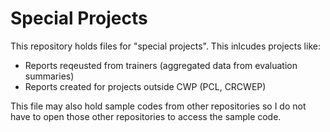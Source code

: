 # Special Projects  
This repository holds files for "special projects". This inlcudes projects like: 
- Reports reqeusted from trainers (aggregated data from evaluation summaries)
- Reports created for projects outside CWP (PCL, CRCWEP)

This file may also hold sample codes from other repositories so I do not have to open those other repositories to access the sample code.
